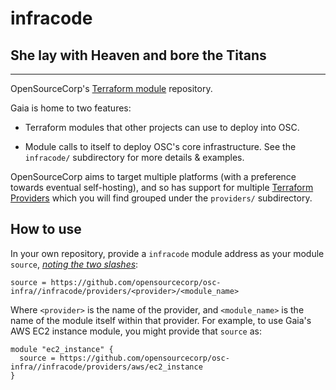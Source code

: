 infracode
====

She lay with Heaven and bore the Titans
---------------------------------------

---

OpenSourceCorp's [Terraform
module](https://www.terraform.io/docs/language/modules/index.html) repository.

Gaia is home to two features:

* Terraform modules that other projects can use to deploy into OSC.

* Module calls to itself to deploy OSC's core infrastructure. See the `infracode/`
  subdirectory for more details & examples.

OpenSourceCorp aims to target multiple platforms (with a preference towards
eventual self-hosting), and so has support for multiple [Terraform
Providers](https://www.terraform.io/docs/language/providers/index.html) which
you will find grouped under the `providers/` subdirectory.

How to use
----------

In your own repository, provide a `infracode` module address as your module `source`,
*[noting the two slashes](https://www.terraform.io/docs/language/modules/sources.html#modules-in-package-sub-directories)*:

    source = https://github.com/opensourcecorp/osc-infra//infracode/providers/<provider>/<module_name>

Where `<provider>` is the name of the provider, and `<module_name>` is the name
of the module itself within that provider. For example, to use Gaia's AWS EC2
instance module, you might provide that `source` as:

    module "ec2_instance" {
      source = https://github.com/opensourcecorp/osc-infra//infracode/providers/aws/ec2_instance
    }
